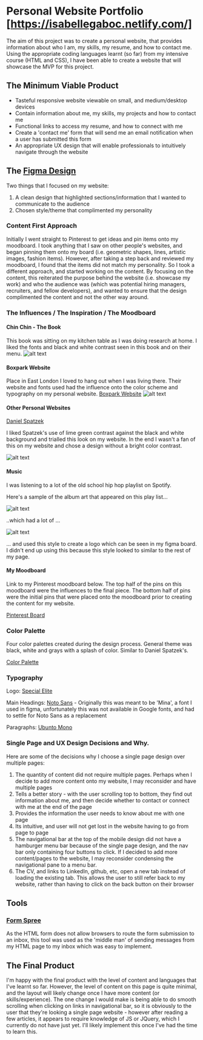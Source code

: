 # Personal Website Portfolio [https://isabellegaboc.netlify.com/]

The aim of this project was to create a personal website, that provides information about who I am, my skills, my resume, and how to contact me. Using the appropriate coding languages learnt (so far) from my intensive course (HTML and CSS), I have been able to create a website that will showcase the MVP for this project.

## The Minimum Viable Product

* Tasteful responsive website viewable on small, and medium/desktop devices
* Contain information about me, my skills, my projects and how to contact me
* Functional links to access my resume, and how to connect with me
* Create a 'contact me' form that will send me an email notification when a user has submitted this form
* An appropriate UX design that will enable professionals to intuitively navigate through the website

## The [Figma Design](https://www.figma.com/file/cdYkMjv29QFiNMlfpAi1i8U0/Personal-Website-Design)

Two things that I focused on my website:
1. A clean design that highlighted sections/information that I wanted to communicate to the audience
2. Chosen style/theme that complimented my personality

### Content First Approach
Initially I went straight to Pinterest to get ideas and pin items onto my moodboard. I took anything that I saw on other people's websites, and began pinning them onto my board (i.e. geometric shapes, lines, artistic images, fashion items). However, after taking a step back and reviewed my moodboard, I found that the items did not match my personality. So I took a different approach, and started working on the content. By focusing on the content, this reiterated the purpose behind the website (i.e. showcase my work) and who the audience was (which was potential hiring managers, recruiters, and fellow developers), and wanted to ensure that the design complimented the content and not the other way around.


### The Influences / The Inspiration / The Moodboard

#### Chin Chin - The Book
This book was sitting on my kitchen table as I was doing research at home. I liked the fonts and black and white contrast seen in this book and on their menu. 
![alt text](https://www.broadsheet.com.au/media/cache/01/b5/01b50617476b861c738858e3b9a05d30.jpg "Chin Chin - the book")

#### Boxpark Website
Place in East London I loved to hang out when I was living there. Their website and fonts used had the influence onto the color scheme and typography on my personal website.
[Boxpark Website](https://www.boxpark.co.uk/)
![alt text](https://www.boxpark.co.uk/assets/Uploads/_resampled/FillWyIxOTIwIiwiMTA4MCJd/Boxpark-Shoreditch-East.jpg "Box Park Image")



#### Other Personal Websites
[Daniel Spatzek](http://www.danielspatzek.com/Home)

I liked Spatzek's use of lime green contrast against the black and white background and trialled this look on my website. In the end I wasn't a fan of this on my website and chose a design without a bright color contrast.

![alt text](https://www.cssdesignawards.com/cdasites/2017/201703/20170321004151.jpg "Snapshot of D.Spatzek's Website")

#### Music
I was listening to a lot of the old school hip hop playlist on Spotify. 

Here's a sample of the album art that appeared on this play list...

![alt text](http://hiphopgoldenage.com/wp-content/uploads/2016/01/IMG_20160128_095646.jpg "hip hop album art")

..which had a lot of ...

![alt text](http://assets.nydailynews.com/polopoly_fs/1.2610379.1461273674!/img/httpImage/image.jpg_gen/derivatives/article_1200/157281376.jpg "Parental Advisory Image")

... and used this style to create a logo which can be seen in my figma board. I didn't end up using this because this style looked to similar to the rest of my page.

#### My Moodboard
Link to my Pinterest moodboard below. The top half of the pins on this moodboard were the influences to the final piece. The bottom half of pins were the initial pins that were placed onto the moodboard prior to creating the content for my website.

[Pinterest Board](https://au.pinterest.com/igaboc/personal-website-inspiration/ "Personal Website Moodboard")


### Color Palette

Four color palettes created during the design process. General theme was black, white and grays with a splash of color. Similar to Daniel Spatzek's.

[Color Palette](https://www.figma.com/file/Z1ADCNcvr6lVLk04sz14aI9e/Personal-Website-Design---Color-Palette "Color Palette")

### Typography
Logo: [Special Elite](https://fonts.google.com/specimen/Special+Elite)

Main Headings: [Noto Sans](https://fonts.google.com/specimen/Noto+Sans) - Originally this was meant to be 'Mina', a font I used in figma, unfortunately this was not available in Google fonts, and had to settle for Noto Sans as a replacement

Paragraphs: [Ubunto Mono](https://fonts.google.com/specimen/Ubuntu+Mono)

### Single Page and UX Design Decisions and Why.
Here are some of the decisions why I choose a single page design over multiple pages:
1. The quantity of content did not require multiple pages. Perhaps when I decide to add more content onto my website, I may reconsider and have multiple pages
2. Tells a better story - with the user scrolling top to bottom, they find out information about me, and then decide whether to contact or connect with me at the end of the page
3. Provides the information the user needs to know about me with one page
4. Its intuitive, and user will not get lost in the website having to go from page to page 
5. The navigational bar at the top of the mobile design did not have a hamburger menu bar because of the single page design, and the nav bar only containing four buttons to click. If I decided to add more content/pages to the website, I may reconsider condensing the navigational pane to a menu bar.
6. The CV, and links to LinkedIn, github, etc, open a new tab instead of loading the existing tab. This allows the user to still refer back to my website, rather than having to click on the back button on their browser

## Tools

### [Form Spree](https://formspree.io/ "Form Spree Website")
As the HTML form does not allow browsers to route the form submission to an inbox, this tool was used as the 'middle man' of sending messages from my HTML page to my inbox which was easy to implement.

## The Final Product

I'm happy with the final product with the level of content and languages that I've learnt so far. However, the level of content on this page is quite minimal, and the layout will likely change once I have more content (or skills/experience). The one change I would make is being able to do smooth scrolling when clicking on links in navigational bar, so it is obviously to the user that they're looking a single page website - however after reading a few articles, it appears to require knowledge of JS or JQuery, which I currently do not have just yet. I'll likely implement this once I've had the time to learn this.
